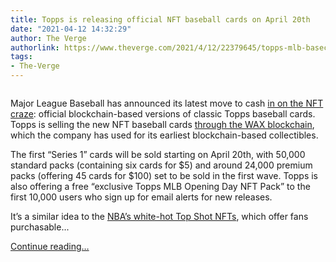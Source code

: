 ```yaml
---
title: Topps is releasing official NFT baseball cards on April 20th
date: "2021-04-12 14:32:29"
author: The Verge
authorlink: https://www.theverge.com/2021/4/12/22379645/topps-mlb-basecall-cards-nft-collectible-date
tags:
- The-Verge
---
```

<figure>
      <img alt="" src="https://cdn.vox-cdn.com/thumbor/TkvIRblghz1uDuj6ZM6mLSwR5RU=/73x0:2599x1684/1310x873/cdn.vox-cdn.com/uploads/chorus_image/image/69112909/Screen_Shot_2021_04_12_at_9.42.37_AM.0.png" />
    </figure>

  <p id="3vs5go">Major League Baseball has announced its latest move to cash <a href="https://go.redirectingat.com?id=66960X1514734&amp;xs=1&amp;url=https%3A%2F%2Fwww.topps.com%2Fblog%2Ftopps-debuts-its-first-mlb-baseball-card-nft-collection-with-topps-series-1-baseball-launch-.html&amp;referrer=theverge.com&amp;sref=https%3A%2F%2Fwww.theverge.com%2F2021%2F4%2F12%2F22379645%2Ftopps-mlb-basecall-cards-nft-collectible-date" rel="sponsored nofollow noopener" target="_blank">in on the NFT craze</a>: official blockchain-based versions of classic Topps baseball cards. Topps is selling the new NFT baseball cards <a href="https://on.wax.io/toppsmlb/">through the WAX blockchain</a>, which the company has used for its earliest blockchain-based collectibles.</p>
<p id="n6Q4MU">The first “Series 1” cards will be sold starting on April 20th, with 50,000 standard packs (containing six cards for $5) and around 24,000 premium packs (offering 45 cards for $100) set to be sold in the first wave. Topps is also offering a free “exclusive Topps MLB Opening Day NFT Pack” to the first 10,000 users who sign up for email alerts for new releases.</p>
<p id="OdxajJ">It’s a similar idea to the <a href="https://www.theverge.com/22348858/nba-nft-top-shot-dapper-labs">NBA’s white-hot Top Shot NFTs</a>, which offer fans purchasable...</p>
  <p>
    <a href="https://www.theverge.com/2021/4/12/22379645/topps-mlb-basecall-cards-nft-collectible-date">Continue reading&hellip;</a>
  </p>